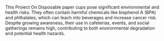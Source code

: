 This Proiect On
Disposable paper cups pose significant environmental and health risks. They often contain harmful chemicals like bisphenol A (BPA) and phthalates, which can leach into beverages and increase cancer risk. Despite growing awareness, their use in cafeterias, events, and social gatherings remains high, contributing to both environmental degradation and potential health hazards.

